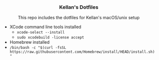 <p align="center">
  <a href="https://github.com/KellanStevens/Kellans-Scripts"
  >
  </a>
  <h3 align="center">Kellan's Dotfiles</h3>

  <p align="center">
    This repo includes the dotfiles for Kellan's macOS/unix setup
  </p>
</p>


- XCode command line tools installed 
  - ```xcode-select --install```
  - ```sudo xcodebuild -license accept```
- Homebrew installed
 - ```/bin/bash -c "$(curl -fsSL https://raw.githubusercontent.com/Homebrew/install/HEAD/install.sh)"```
